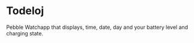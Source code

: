 # Todeloj
Pebble Watchapp that displays, time, date, day and your battery level and charging state.
